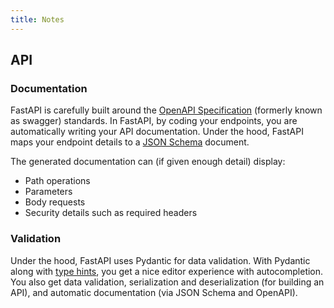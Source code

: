 ```yaml
---
title: Notes
---
```


## API 

### Documentation

FastAPI is carefully built around the [OpenAPI Specification](https://github.com/OAI/OpenAPI-Specification) (formerly
known as swagger) standards. In FastAPI, by coding your endpoints, you are automatically writing your API documentation.
Under the hood, FastAPI maps your endpoint details to a [JSON Schema](https://json-schema.org/) document.

The generated documentation can (if given enough detail) display:

* Path operations
* Parameters
* Body requests
* Security details such as required headers


### Validation

Under the hood, FastAPI uses Pydantic for data validation. With Pydantic along
with [type hints](https://docs.python.org/3/library/typing.html), you get a nice editor experience with autocompletion.
You also get data validation, serialization and deserialization (for building an API), and automatic documentation (via
JSON Schema and OpenAPI).